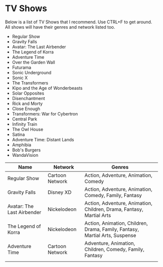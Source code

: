 TV Shows
===========================

Below is a list of TV Shows that I recommend. Use CTRL+F to get around. All shows will have their genres and network listed too.

- Regular Show 
- Gravity Falls
- Avatar: The Last Airbender
- The Legend of Korra
- Adventure Time
- Over the Garden Wall
- Futurama
- Sonic Underground
- Sonic X
- The Transformers
- Kipo and the Age of Wonderbeasts
- Solar Opposites
- Disenchantment
- Rick and Morty
- Close Enough
- Transformers: War for Cybertron
- Central Park
- Infinity Train
- The Owl House
- Satina
- Adventure Time: Distant Lands
- Amphibia
- Bob's Burgers
- WandaVision

|Name|Network|Genres|
|---|---|---|
|Regular Show|Cartoon Network|Action, Adventure, Animation, Comedy|
|Gravity Falls|Disney XD|Action, Adventure, Animation, Comedy, Family, Fantasy|
|Avatar: The Last Airbender|Nickelodeon|Action, Adventure, Animation, Children, Drama, Fantasy, Martial Arts|
|The Legend of Korra|Nickelodeon|Action, Animation, Children, Drama, Family, Fantasy, Martial Arts, Suspense|
|Adventure Time|Cartoon Network|Adventure, Animation, Children, Comedy, Family, Fantasy|
||